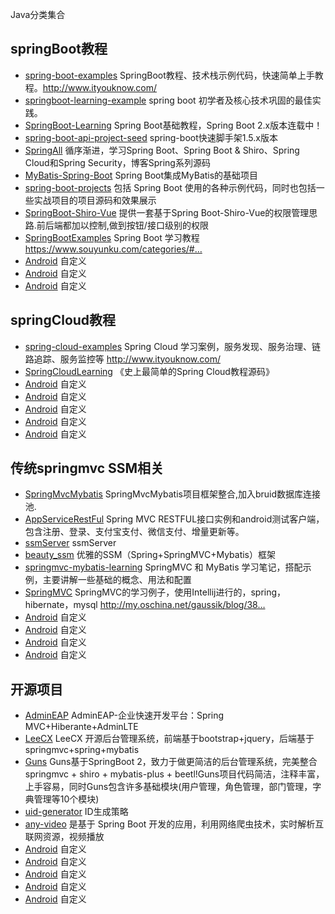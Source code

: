 Java分类集合

## springBoot教程
- [spring-boot-examples](https://github.com/ityouknow/spring-boot-examples) SpringBoot教程、技术栈示例代码，快速简单上手教程。http://www.ityouknow.com/
- [springboot-learning-example](https://github.com/JeffLi1993/springboot-learning-example)   spring boot 初学者及核心技术巩固的最佳实践。
- [SpringBoot-Learning](https://github.com/dyc87112/SpringBoot-Learning)  Spring Boot基础教程，Spring Boot 2.x版本连载中！
- [spring-boot-api-project-seed](https://github.com/lihengming/spring-boot-api-project-seed)  spring-boot快速脚手架1.5.x版本
- [SpringAll](https://github.com/wuyouzhuguli/SpringAll)  循序渐进，学习Spring Boot、Spring Boot & Shiro、Spring Cloud和Spring Security，博客Spring系列源码
- [MyBatis-Spring-Boot](https://github.com/abel533/MyBatis-Spring-Boot)  Spring Boot集成MyBatis的基础项目
- [spring-boot-projects](https://github.com/ZHENFENG13/spring-boot-projects)  包括 Spring Boot 使用的各种示例代码，同时也包括一些实战项目的项目源码和效果展示
- [SpringBoot-Shiro-Vue](https://github.com/Heeexy/SpringBoot-Shiro-Vue)  提供一套基于Spring Boot-Shiro-Vue的权限管理思路.前后端都加以控制,做到按钮/接口级别的权限
- [SpringBootExamples](https://github.com/souyunku/SpringBootExamples)  Spring Boot 学习教程 https://www.souyunku.com/categories/#…
- [Android](xxxxx)  自定义
- [Android](xxxxx)  自定义
- [Android](xxxxx)  自定义
## springCloud教程
- [spring-cloud-examples](https://github.com/ityouknow/spring-cloud-examples)  Spring Cloud 学习案例，服务发现、服务治理、链路追踪、服务监控等 http://www.ityouknow.com/
- [SpringCloudLearning](https://github.com/forezp/SpringCloudLearning)  《史上最简单的Spring Cloud教程源码》
- [Android](xxxxx)  自定义
- [Android](xxxxx)  自定义
- [Android](xxxxx)  自定义
- [Android](xxxxx)  自定义
- [Android](xxxxx)  自定义

## 传统springmvc SSM相关
- [SpringMvcMybatis](https://github.com/pc859107393/SpringMvcMybatis)  SpringMvcMybatis项目框架整合,加入bruid数据库连接池.
- [AppServiceRestFul](https://github.com/wanliyang1990/AppServiceRestFul)  Spring MVC RESTFUL接口实例和android测试客户端，包含注册、登录、支付宝支付、微信支付、增量更新等。
- [ssmServer](https://github.com/change9326/ssmServer)  ssmServer
- [beauty_ssm](https://github.com/wosyingjun/beauty_ssm)  优雅的SSM（Spring+SpringMVC+Mybatis）框架
- [springmvc-mybatis-learning](https://github.com/brianway/springmvc-mybatis-learning)  SpringMVC 和 MyBatis 学习笔记，搭配示例，主要讲解一些基础的概念、用法和配置
- [SpringMVC](https://github.com/Cenyol/SpringMVC)  SpringMVC的学习例子，使用Intellij进行的，spring，hibernate，mysql http://my.oschina.net/gaussik/blog/38…
- [Android](xxxxx)  自定义
- [Android](xxxxx)  自定义
- [Android](xxxxx)  自定义
- [Android](xxxxx)  自定义

## 开源项目 
- [AdminEAP](https://github.com/bill1012/AdminEAP)  AdminEAP-企业快速开发平台：Spring MVC+Hiberante+AdminLTE 
- [LeeCX](https://github.com/leechenxiang/LeeCX)  LeeCX 开源后台管理系统，前端基于bootstrap+jquery，后端基于springmvc+spring+mybatis 
- [Guns](https://github.com/stylefeng/Guns)  Guns基于SpringBoot 2，致力于做更简洁的后台管理系统，完美整合springmvc + shiro + mybatis-plus + beetl!Guns项目代码简洁，注释丰富，上手容易，同时Guns包含许多基础模块(用户管理，角色管理，部门管理，字典管理等10个模块)
- [uid-generator](https://github.com/baidu/uid-generator)  ID生成策略
- [any-video](https://github.com/ChinaSilence/any-video)  是基于 Spring Boot 开发的应用，利用网络爬虫技术，实时解析互联网资源，视频播放
- [Android](xxxxx)  自定义
- [Android](xxxxx)  自定义
- [Android](xxxxx)  自定义
- [Android](xxxxx)  自定义
- [Android](xxxxx)  自定义
